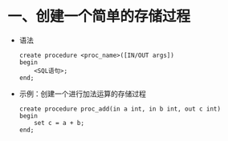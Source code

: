 # 一、创建一个简单的存储过程

- 语法

    ```mysql
    create procedure <proc_name>([IN/OUT args])
    begin
        <SQL语句>;
    end;
    ```

- 示例：创建一个进行加法运算的存储过程

    ```mysql
    create procedure proc_add(in a int, in b int, out c int)
    begin
    	set c = a + b;
    end;
    ```

    

